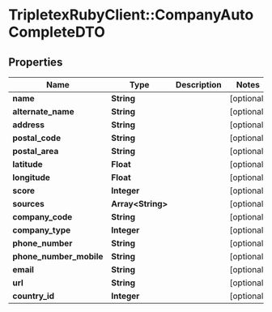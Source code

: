 # TripletexRubyClient::CompanyAutoCompleteDTO

## Properties
Name | Type | Description | Notes
------------ | ------------- | ------------- | -------------
**name** | **String** |  | [optional] 
**alternate_name** | **String** |  | [optional] 
**address** | **String** |  | [optional] 
**postal_code** | **String** |  | [optional] 
**postal_area** | **String** |  | [optional] 
**latitude** | **Float** |  | [optional] 
**longitude** | **Float** |  | [optional] 
**score** | **Integer** |  | [optional] 
**sources** | **Array&lt;String&gt;** |  | [optional] 
**company_code** | **String** |  | [optional] 
**company_type** | **Integer** |  | [optional] 
**phone_number** | **String** |  | [optional] 
**phone_number_mobile** | **String** |  | [optional] 
**email** | **String** |  | [optional] 
**url** | **String** |  | [optional] 
**country_id** | **Integer** |  | [optional] 


